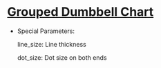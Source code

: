 # [Grouped Dumbbell Chart](/basic/group-dumbbell)

- Special Parameters:

  line_size: Line thickness

  dot_size: Dot size on both ends
